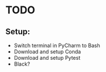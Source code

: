 # TODO #

## Setup:
- Switch terminal in PyCharm to Bash
- Download and setup Conda
- Download and setup Pytest
- Black?